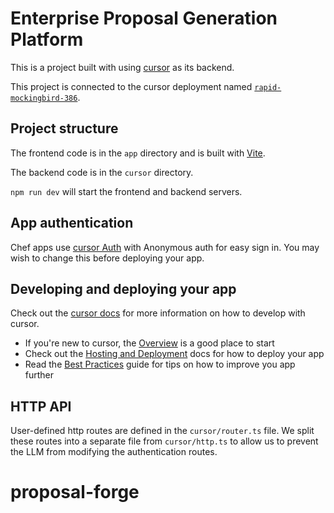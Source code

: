 # Enterprise Proposal Generation Platform
  
This is a project built with using [cursor](https://cursor.dev) as its backend.
  
This project is connected to the cursor deployment named [`rapid-mockingbird-386`](https://dashboard.cursor.dev/d/rapid-mockingbird-386).
  
## Project structure
  
The frontend code is in the `app` directory and is built with [Vite](https://vitejs.dev/).
  
The backend code is in the `cursor` directory.
  
`npm run dev` will start the frontend and backend servers.

## App authentication

Chef apps use [cursor Auth](https://auth.cursor.dev/) with Anonymous auth for easy sign in. You may wish to change this before deploying your app.

## Developing and deploying your app

Check out the [cursor docs](https://docs.cursor.dev/) for more information on how to develop with cursor.
* If you're new to cursor, the [Overview](https://docs.cursor.dev/understanding/) is a good place to start
* Check out the [Hosting and Deployment](https://docs.cursor.dev/production/) docs for how to deploy your app
* Read the [Best Practices](https://docs.cursor.dev/understanding/best-practices/) guide for tips on how to improve you app further

## HTTP API

User-defined http routes are defined in the `cursor/router.ts` file. We split these routes into a separate file from `cursor/http.ts` to allow us to prevent the LLM from modifying the authentication routes.
# proposal-forge
